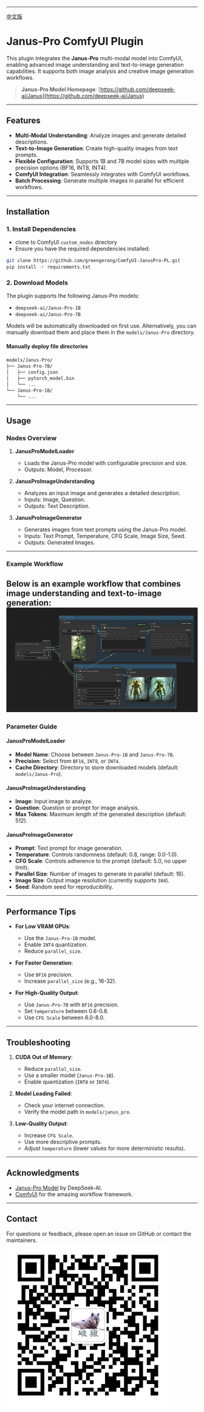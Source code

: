 

---
[中文版](./README-ZH.md)

# Janus-Pro ComfyUI Plugin

This plugin integrates the **Janus-Pro** multi-modal model into ComfyUI, enabling advanced image understanding and text-to-image generation capabilities. It supports both image analysis and creative image generation workflows.

> **Janus-Pro Model Homepage**: [https://github.com/deepseek-ai/Janus](https://github.com/deepseek-ai/Janus)

---

## Features

- **Multi-Modal Understanding**: Analyze images and generate detailed descriptions.
- **Text-to-Image Generation**: Create high-quality images from text prompts.
- **Flexible Configuration**: Supports 1B and 7B model sizes with multiple precision options (BF16, INT8, INT4).
- **ComfyUI Integration**: Seamlessly integrates with ComfyUI workflows.
- **Batch Processing**: Generate multiple images in parallel for efficient workflows.

---

## Installation

### 1. Install Dependencies

- clone to  ComfyUI `custom_nodes` directory
- Ensure you have the required dependencies installed:

```bash
git clone https://github.com/greengerong/ComfyUI-JanusPro-PL.git
pip install -r requirements.txt
```

### 2. Download Models

The plugin supports the following Janus-Pro models:

- `deepseek-ai/Janus-Pro-1B`
- `deepseek-ai/Janus-Pro-7B`

Models will be automatically downloaded on first use. Alternatively, you can manually download them and place them in the `models/Janus-Pro` directory.

#### Manually deploy file directories

```
models/Janus-Pro/
├── Janus-Pro-7B/
│   ├── config.json
│   ├── pytorch_model.bin
│   └── ...
└── Janus-Pro-1B/
    └── ...
```

---

## Usage

### Nodes Overview

1. **JanusProModelLoader**
   - Loads the Janus-Pro model with configurable precision and size.
   - Outputs: Model, Processor.

2. **JanusProImageUnderstanding**
   - Analyzes an input image and generates a detailed description.
   - Inputs: Image, Question.
   - Outputs: Text Description.

3. **JanusProImageGenerator**
   - Generates images from text prompts using the Janus-Pro model.
   - Inputs: Text Prompt, Temperature, CFG Scale, Image Size, Seed.
   - Outputs: Generated Images.

---

### Example Workflow

Below is an example workflow that combines image understanding and text-to-image generation:
![](./workflows/workflow.png)
---

### Parameter Guide

#### JanusProModelLoader
- **Model Name**: Choose between `Janus-Pro-1B` and `Janus-Pro-7B`.
- **Precision**: Select from `BF16`, `INT8`, or `INT4`.
- **Cache Directory**: Directory to store downloaded models (default: `models/Janus-Pro`).

#### JanusProImageUnderstanding
- **Image**: Input image to analyze.
- **Question**: Question or prompt for image analysis.
- **Max Tokens**: Maximum length of the generated description (default: 512).

#### JanusProImageGenerator
- **Prompt**: Text prompt for image generation.
- **Temperature**: Controls randomness (default: 0.8, range: 0.0-1.0).
- **CFG Scale**: Controls adherence to the prompt (default: 5.0, no upper limit).
- **Parallel Size**: Number of images to generate in parallel (default: 16).
- **Image Size**: Output image resolution (currently supports `384`).
- **Seed**: Random seed for reproducibility.

---

## Performance Tips

- **For Low VRAM GPUs**:
  - Use the `Janus-Pro-1B` model.
  - Enable `INT4` quantization.
  - Reduce `parallel_size`.

- **For Faster Generation**:
  - Use `BF16` precision.
  - Increase `parallel_size` (e.g., 16-32).

- **For High-Quality Output**:
  - Use `Janus-Pro-7B` with `BF16` precision.
  - Set `temperature` between 0.6-0.8.
  - Use `CFG Scale` between 6.0-8.0.

---

## Troubleshooting

1. **CUDA Out of Memory**:
   - Reduce `parallel_size`.
   - Use a smaller model (`Janus-Pro-1B`).
   - Enable quantization (`INT8` or `INT4`).

2. **Model Loading Failed**:
   - Check your internet connection.
   - Verify the model path in `models/janus_pro`.

3. **Low-Quality Output**:
   - Increase `CFG Scale`.
   - Use more descriptive prompts.
   - Adjust `temperature` (lower values for more deterministic results).

---

## Acknowledgments

- [Janus-Pro Model](https://github.com/deepseek-ai/Janus) by DeepSeek-AI.
- [ComfyUI](https://github.com/comfyanonymous/ComfyUI) for the amazing workflow framework.

---

## Contact

For questions or feedback, please open an issue on GitHub or contact the maintainers.
![](./workflows/logo.jpg)
